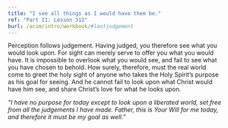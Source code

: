 ```yaml
---
title: "I see all things as I would have them be."
ref: "Part II: Lesson 312"
burl: /acim/intro/workbook/#lastjudgement
---
```


Perception follows judgement. Having judged, you therefore see what you
would look upon. For sight can merely serve to offer you what you would
have. It is impossible to overlook what you would see, and fail to see
what you have chosen to behold. How surely, therefore, must the real
world come to greet the holy sight of anyone who takes the Holy Spirit’s
purpose as his goal for seeing. And he cannot fail to look upon what
Christ would have him see, and share Christ’s love for what he looks
upon.

*“I have no purpose for today except to look upon a liberated world, set
free from all the judgements I have made. Father, this is Your Will for
me today, and therefore it must be my goal as well.”*

